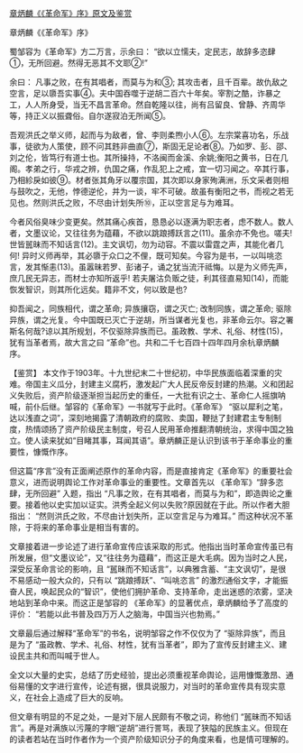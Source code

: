 [章炳麟《《革命军》序》原文及鉴赏](https://www.vrrw.net/wx/10392.html)

章炳麟《《革命军》序》

蜀邹容为《革命军》方二万言，示余曰： “欲以立懦夫，定民志，故辞多恣肆①，无所回避。然得无恶其不文耶②!”

余曰： 凡事之败，在有其唱者，而莫与为和③; 其攻击者，且千百辈。故仇敌之空言，足以隳吾实事④。夫中国吞噬于逆胡二百六十年矣。宰割之酷，诈暴之工，人人所身受，当无不昌言革命。然自乾隆以往，尚有吕留良、曾静、齐周华等，持正义以振聋俗。自尔遂寂泊无所闻⑤。

吾观洪氏之举义师，起而与为敌者，曾、李则柔煦小人⑥。左宗棠喜功名，乐战事，徒欲为人策使，顾不问其韪非曲直⑦，斯固无足论者⑧。乃如罗、彭、邵、刘之伦，皆笃行有道士也。其所操持，不洛闽而金溪、余姚;衡阳之黄书，日在几阁。孝弟之行，华戎之辨，仇国之痛，作乱犯上之戒，宜一切习闻之。卒其行事，乃相紾戾如彼⑨。材者张其角牙以覆宗国，其次即以身家殉满洲，乐文采者则相与鼓吹之，无他，悖德逆伦，并为一谈，牢不可破。故虽有衡阳之书，而视之若无见也。然则洪氏之败，不尽由计划失所⑩，正以空言足与为难耳。

今者风俗臭味少变更矣。然其痛心疾首，恳恳必以逐满为职志者，虑不数人。数人者，文墨议论，又往往务为蕴藉，不欲以跳踉搏跃言之(11)。虽余亦不免也。嗟夫! 世皆嚚昧而不知话言(12)。主文讽切，勿为动容。不震以雷霆之声，其能化者几何! 异时义师再举，其必隳于众口之不俚，既可知矣。今容为是书，一以叫咷恣言，发其惭恚(13)。虽嚣昧若罗、彭诸子，诵之犹当流汗祗悔。以是为义师先声，庶几民无异志，而材士亦知所返乎! 若夫屠沽负贩之徒，利其径直易知(14)，而能恢发智识，则其所化远矣。籍非不文，何以致是也?

抑吾闻之，同族相代，谓之革命; 异族攘窃，谓之灭亡; 改制同族，谓之革命; 驱除异族，谓之光复。今中国既已灭亡于逆胡，所当谋者光复也，非革命云尔。容之署斯名何哉?谅以其所规划，不仅驱除异族而已。虽政教、学术、礼俗、材性(15)，犹有当革者焉，故大言之曰 “革命”也。共和二千七百四十四年四月余杭章炳麟序。



【鉴赏】 本文作于1903年。十九世纪末二十世纪初，中华民族面临着深重的灾难。帝国主义瓜分，封建主义腐朽，激发起广大人民反帝反封建的热潮。义和团起义失败后，资产阶级逐渐担当起历史的重任，一大批有识之士、革命仁人摇旗呐喊，前仆后继。邹容的《革命军》一书就写于此时。《革命军》 “驱以犀利之笔，达以浅直之词”，深刻地揭露了清朝政府的腐败、卖国，鞭挞了封建君主专制制度，热情颂扬了资产阶级民主制度，号召人民用革命推翻清朝统治，求得中国之独立。使人读来犹如“目睹其事，耳闻其语”。章炳麟正是认识到该书于革命事业的重要性，慷慨作序。

但这篇“序言”没有正面阐述原作的革命内容，而是直接肯定《革命军》的重要社会意义，进而说明舆论工作对革命事业的重要性。文章首先以 《革命军》“辞多恣肆，无所回避” 入题，指出 “凡事之败，在有其唱者，而莫与为和”，即造舆论之重要。接着他以史实加以证实。洪秀全起义何以失败?原因就在于此。所以作者大胆指出： “然则洪氏之败，不尽由计划失所，正以空言足与为难耳。” 而这种状况不革除，于将来的革命事业是相当有害的。

文章接着进一步论述了进行革命宣传应该采取的形式。他指出当时革命宣传虽已有所发展，但“文墨议论”，又“往往务为蕴藉”，而这正是大毛病。因为当时之人民，深受反革命言论的影响，且 “嚚昧而不知话言”，以典雅含蓄、“主文讽切”，是很不易感动一般大众的，只有以 “跳踉搏跃”、“叫咷恣言” 的激烈通俗文字，才能振奋人民，唤起民众的“智识”，使他们拥护革命、支持革命，走出迷惑的浓雾，坚决地站到革命中来。而这正是邹容的 《革命军》的显著优点，章炳麟给予了高度的评价： “若能以此书普及四万万人之脑海，中国当兴也勃焉。”

文章最后通过解释“革命军”的书名，说明邹容之作不仅仅为了 “驱除异族”，而且是为了 “虽政教、学术、礼俗、材性，犹有当革者”，即为了宣传反封建主义、建设民主共和而叫喊于世人。

全文以大量的史实，总结了历史经验，提出必须重视革命舆论，运用慷慨激昂、通俗易懂的文字进行宣传，论述有据，很具说服力，对当时的革命宣传具有现实意义，在社会上造成了巨大的反响。

但文章有明显的不足之处，一是对下层人民颇有不敬之词，称他们 “嚚昧而不知话言”。再是对满族以污蔑的字眼“逆胡”进行詈骂，表现了狭隘的民族主义。但现在的读者若站在当时作者作为一个资产阶级知识分子的角度来看，也是情可理解的。

